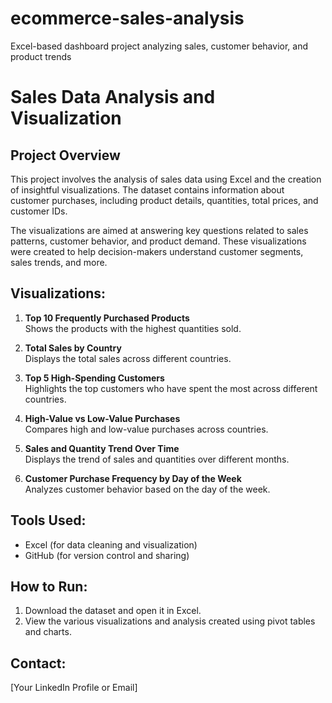 # ecommerce-sales-analysis
Excel-based dashboard project analyzing sales, customer behavior, and product trends
# Sales Data Analysis and Visualization

## Project Overview
This project involves the analysis of sales data using Excel and the creation of insightful visualizations. The dataset contains information about customer purchases, including product details, quantities, total prices, and customer IDs.

The visualizations are aimed at answering key questions related to sales patterns, customer behavior, and product demand. These visualizations were created to help decision-makers understand customer segments, sales trends, and more.

## Visualizations:
1. **Top 10 Frequently Purchased Products**  
   Shows the products with the highest quantities sold.
   
2. **Total Sales by Country**  
   Displays the total sales across different countries.
   
3. **Top 5 High-Spending Customers**  
   Highlights the top customers who have spent the most across different countries.
   
4. **High-Value vs Low-Value Purchases**  
   Compares high and low-value purchases across countries.

5. **Sales and Quantity Trend Over Time**  
   Displays the trend of sales and quantities over different months.

6. **Customer Purchase Frequency by Day of the Week**  
   Analyzes customer behavior based on the day of the week.

## Tools Used:
- Excel (for data cleaning and visualization)
- GitHub (for version control and sharing)

## How to Run:
1. Download the dataset and open it in Excel.
2. View the various visualizations and analysis created using pivot tables and charts.

## Contact:
[Your LinkedIn Profile or Email]
